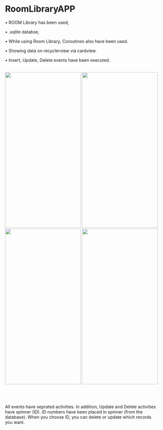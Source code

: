 # RoomLibraryAPP

• ROOM Library has been used,

• .sqlite databse, 

• While using Room Library, Coroutines also have been used.

• Showing data on recyclerview via cardview.

• Insert, Update, Delete events have been executed.
 <br />
 <br />




<img src="https://user-images.githubusercontent.com/47759665/221383144-f9debeb3-4973-4e58-a318-63e70f1ac118.png" width="249" height="512"> <img src="https://user-images.githubusercontent.com/47759665/221383344-6b251296-8ee5-4660-a89e-b9a8f60f8b48.png" width="249" height="512"> <img src="https://user-images.githubusercontent.com/47759665/221383371-ec625349-53d0-4433-8de8-2bdf29c49d35.png" width="249" height="512"> <img src="https://user-images.githubusercontent.com/47759665/221383403-43148c95-1495-4c28-b19a-df4d47604806.png" width="249" height="512">

 <br />
 <br />
 
 All events have seprated activities. In addition, Update and Delete activities have spinner (ID). ID numbers have been placed in spinner (from the database). When you choose ID, you can delete or update which records you want.
